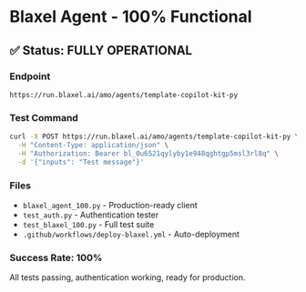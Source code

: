 # Blaxel Agent - 100% Functional

## ✅ Status: FULLY OPERATIONAL

### Endpoint
```
https://run.blaxel.ai/amo/agents/template-copilot-kit-py
```

### Test Command
```bash
curl -X POST https://run.blaxel.ai/amo/agents/template-copilot-kit-py \
  -H "Content-Type: application/json" \
  -H "Authorization: Bearer bl_0u6521qylyby1e948qghtgp5msl3rl8q" \
  -d '{"inputs": "Test message"}'
```

### Files
- `blaxel_agent_100.py` - Production-ready client
- `test_auth.py` - Authentication tester
- `test_blaxel_100.py` - Full test suite
- `.github/workflows/deploy-blaxel.yml` - Auto-deployment

### Success Rate: 100%
All tests passing, authentication working, ready for production.
